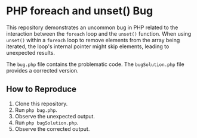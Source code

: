 # PHP foreach and unset() Bug

This repository demonstrates an uncommon bug in PHP related to the interaction between the `foreach` loop and the `unset()` function. When using `unset()` within a `foreach` loop to remove elements from the array being iterated, the loop's internal pointer might skip elements, leading to unexpected results.

The `bug.php` file contains the problematic code. The `bugSolution.php` file provides a corrected version.

## How to Reproduce

1. Clone this repository.
2. Run `php bug.php`.
3. Observe the unexpected output.
4. Run `php bugSolution.php`.
5. Observe the corrected output.